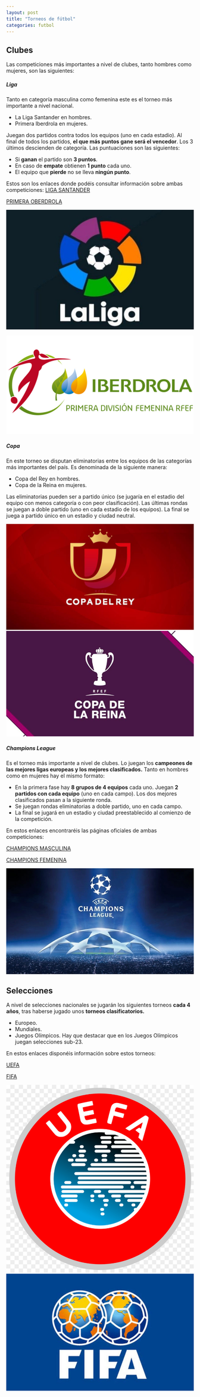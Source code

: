 ```yaml
---
layout: post
title: "Torneos de fútbol"
categories: futbol
---
```


## Clubes

Las competiciones más importantes a nivel de clubes, tanto hombres como mujeres, son las siguientes:

##### Liga
Tanto en categoría masculina como femenina este es el torneo más importante a nivel nacional.

* La Liga Santander en hombres.
* Primera Iberdrola en mujeres.

Juegan dos partidos contra todos los equipos (uno en cada estadio). Al final de todos los partidos, **el que más puntos gane será el vencedor**. Los 3 últimos descienden de categoría.
Las puntuaciones son las siguientes:
* Si **ganan** el partido son **3 puntos**.
* En caso de **empate** obtienen **1 punto** cada uno.
* El equipo que **pierde** no se lleva **ningún punto**.

Estos son los enlaces donde podéis consultar información sobre ambas competiciones:
[LIGA SANTANDER](https://www.laliga.com/laliga-santander)

[PRIMERA OBERDROLA](https://primeraiberdrola.es/)

![LIGA SANTANDER](../../images_text/futbol_laliga.jpg)

![LIGA IBERDROLA](../../images_text/futbol_ligaiberdrola.png)

##### Copa

En este torneo se disputan eliminatorias entre los equipos de las categorías más importantes del país.
Es denominada de la siguiente manera:

* Copa del Rey en hombres.
* Copa de la Reina en mujeres.

Las eliminatorias pueden ser a partido único (se jugaría en el estadio del equipo con menos categoría o con peor clasificación).
Las últimas rondas se juegan a doble partido (uno en cada estadio de los equipos).
La final se juega a partido único en un estadio y ciudad neutral.
 
 
![COPA DEL REY](../../images_text/futbol_copadelrey.jpg)
![COPA DE LA REINA](../../images_text/futbol_copa-de-la-reina.jpg)

##### Champions League

Es el torneo más importante a nivel de clubes. Lo juegan los **campeones de las mejores ligas europeas y los mejores clasificados.** Tanto en hombres como en mujeres hay el mismo formato:

* En la primera fase hay **8 grupos de 4 equipos** cada uno. Juegan **2 partidos con cada equipo** (uno en cada campo). Los dos mejores clasificados pasan a la siguiente ronda.
* Se juegan rondas eliminatorias a doble partido, uno en cada campo.
* La final se jugará en un estadio y ciudad preestablecido al comienzo de la competición.

En estos enlaces encontraréis las páginas oficiales de ambas competiciones:

[CHAMPIONS MASCULINA](https://es.uefa.com/uefachampionsleague/)

[CHAMPIONS FEMENINA](https://es.uefa.com/womenschampionsleague/)

![CHAMPIONS LEAGUE](../../images_text/futbol_championsleague.jpg)
 
## Selecciones

A nivel de selecciones nacionales se jugarán los siguientes torneos **cada 4 años**, tras haberse jugado unos **torneos clasificatorios.**

* Europeo.
* Mundiales.
* Juegos Olímpicos.
Hay que destacar que en los Juegos Olímpicos juegan selecciones sub-23.

En estos enlaces disponéis información sobre estos torneos:

[UEFA](https://es.uefa.com/)

[FIFA](https://es.fifa.com/)

![UEFA](../../images_text/futbol_uefa.jpg)
![FIFA](../../images_text/futbol_fifa.jpg)
